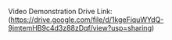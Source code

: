 Video Demonstration Drive Link: (https://drive.google.com/file/d/1kgeFiquWYdQ-9jmtemHB9c4d3z88zDqf/view?usp=sharing)
